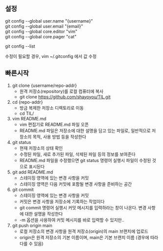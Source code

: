 ## 설정

git config --global user.name "{username}"  
git config --global user.email "{email}"  
git config --global core.editor "vim"  
git config --global core.pager "cat"  

git config --list  

수정이 필요할 경우, vim ~/.gitconfig 에서 값 수정 

## 빠른시작

1. git clone {username/repo-addr}
    * 원격 저장소(repository)를 로컬 컴퓨터에 복사
    * git clone https://github.com/shayoyou/TIL.git
2. cd {repo-addr}
    - 방금 복제한 저장소 디렉토리로 이동
    - cd TIL/
3. vim README.md
    - vim 편집기로 README.md 파일 오픈
    - README.md 파일은 저장소에 대한 설명을 담고 있는 파일로, 일반적으로 저장소의 목적, 사용 방법 등을 작성한다
4. git status
    - 현재 저장소의 상태 확인
    - 수정된 파일, 새로 추가된 파일, 삭제된 파일 등의 정보를 보여준다
    - README.md 파일을 수정했으면 git status 명령어 실행시 파일이 수정된 것으로 표시된다
5. git add README.md
    - 스테이징 영역에 있는 변경 사항을 커밋
    - 스테이징 영역은 다음 커밋에 포함될 변경 사항을 준비하는 공간
6. git commit
    - 스테이징 영역에 있는 변경 사항을 커밋
    - 커밋은 변경 사항을 저장소에 기록하는 작업이다
    - git commit 명령어 실행시 커밋 메시지를 입력하라는 창이 나온다. 변경 사항에 대한 설명을 작성한다
    - -m 옵션을 사용하여 커밋 메시지를 바로 입력할 수 있지만..
7. git push origin main
    - 로컬 저장소의 변경 사항을 원격 저장소(origin)의 main 브랜치에 업로드
    - origin은 원격 저장소의 기본 이름이며, main은 기본 브랜치 이름 (경우에 따라 다를 수 있음)
